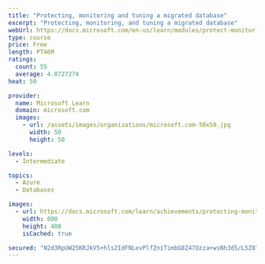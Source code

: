 ```yaml
---
title: "Protecting, monitoring and tuning a migrated database"
excerpt: "Protecting, monitoring, and tuning a migrated database"
webUrl: https://docs.microsoft.com/en-us/learn/modules/protect-monitor-tuning-migrated-database/
type: course
price: Free
length: PT46M
ratings:
  count: 55
  average: 4.8727274
heat: 50

provider:
  name: Microsoft Learn
  domain: microsoft.com
  images:
    - url: /assets/images/organizations/microsoft.com-50x50.jpg
      width: 50
      height: 50

levels:
  - Intermediate

topics:
  - Azure
  - Databases

images:
  - url: https://docs.microsoft.com/learn/achievements/protecting-monitoring-and-tuning-a-migrated-database-social.png
    width: 800
    height: 400
    isCached: true

secured: "N2d3RpUW25KRJkV5+hls2IdFNLevPlfZniTimbG8Z47Ozza+wsNh3d5/L5Z8TI4jySnqnkOqvOLKy7vCyljmqUEEWURY1vVpzcrBjikUHr5zuTpIohIpBREfmFSLwSScVsVc95miEAUEaHavE3bHhBFtpwsx7i5PcWjpb0KCZY//r+KJZHZd+CoOk7MMswhzQ4jQOwALQ5kq6Zf/VjGSTDAkt0oCJAcLjrXZn08gemBhM2xkx5bm+S0fsm4i2W/CmaV0k7F13RdXjelUtSY5Hu2o0XvqoLAQfKJjEsMLlSbvIP+B7+Fd3r+NntWLthr061JAUpUWUfKzb8uM2wJYNvo98XYBS/pXA/OzwXUnxuVcmTBhJ6gxZrtk0LbwOCiCiVHtMexLpQbTgJGsZ5KWJRqt3JZtyBRKRmB8SCj3q6k=;s3kcmCX0KEySlefj0zH0KA=="
---
```


